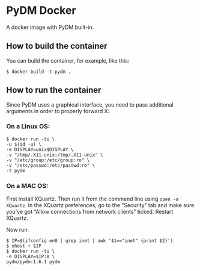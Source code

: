 
# PyDM Docker

A docker image with PyDM built-in.

## How to build the container

You can build the container, for example, like this:

```
$ docker build -t pydm .
```

## How to run the container

Since PyDM uses a graphical interface, you need to pass additional arguments in
order to properly forward X:

### On a Linux OS:

```
$ docker run -ti \
-u $(id -u) \
-e DISPLAY=unix$DISPLAY \
-v "/tmp/.X11-unix:/tmp/.X11-unix" \
-v "/etc/group:/etc/group:ro" \
-v "/etc/passwd:/etc/passwd:ro" \
-t pydm
```

### On a MAC OS:

First install XQuartz. Then run it from the command line using `open -a XQuartz`.
In the XQuartz preferences, go to the “Security” tab and make sure you’ve got
“Allow connections from network clients” ticked. Restart XQuartz.

Now run:

```
$ IP=$(ifconfig en0 | grep inet | awk '$1=="inet" {print $2}')
$ xhost + $IP
$ docker run -ti \
-e DISPLAY=$IP:0 \
pydm/pydm:1.6.1 pydm
```
